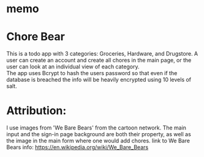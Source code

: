 # memo

# Chore Bear
This is a todo app with 3 categories: Groceries, Hardware, and Drugstore. A user can create an account and create all chores in the main page, or the user can look at an individual view of each category.  
The app uses Bcrypt to hash the users password so that even if the database is breached the info will be heavily encrypted using 10 levels of salt.

# Attribution:
I use images from 'We Bare Bears' from the cartoon network. The main input and the sign-in page background are both their property, as well as the image in the main form where one would add chores.
link to We Bare Bears info: https://en.wikipedia.org/wiki/We_Bare_Bears
